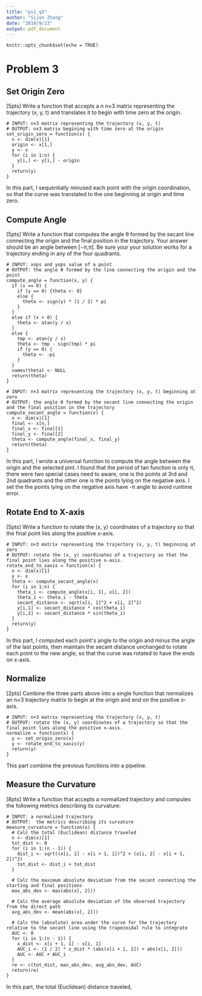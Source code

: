 ```yaml
---
title: "ps1_q3"
author: "Sijun Zhang"
date: "2019/9/23"
output: pdf_document
---
```


```{r setup, include=FALSE}
knitr::opts_chunk$set(echo = TRUE)
```
# Problem 3

## Set Origin Zero 
[5pts] Write a function that accepts a n n×3 matrix representing the trajectory (x, y, t) and translates it to begin with time zero at the origin.

```{r}
# INPUT: n×3 matrix representing the trajectory (x, y, t)
# OUTPUT: nx3 matrix begining with time zero at the origin
set_origin_zero = function(x) {
  n <- dim(x)[1]
  origin <- x[1,]
  y <- x
  for (i in 1:n) {
    y[i,] <- y[i,] - origin
  }
  return(y)
}
```
In this part, I sequentially minused each point with the origin coordination, so that the curve was translated to the one beginning at origin and time zero.

## Compute Angle
[5pts] Write a function that computes the angle θ formed by the secant line connecting the origin and the final position in the trajectory. Your answer should be an angle between [−π,π]. Be sure your your solution works for a trajectory ending in any of the four quadrants.

```{r}
# INPUT: xops and yops value of a point
# OUTPUT: the angle θ formed by the line connecting the origin and the point
compute_angle = function(x, y) {
  if (x == 0) {
    if (y == 0) {theta <- 0}
    else {
      theta <- sign(y) * (1 / 2) * pi
    }
  }
  else if (x > 0) { 
    theta <- atan(y / x)
  }
  else {
    tmp <- atan(y / x)
    theta <- tmp - sign(tmp) * pi
    if (y == 0) {
      theta <- -pi
    }
  }
  names(theta) <- NULL
  return(theta)
}

# INPUT: n×3 matrix representing the trajectory (x, y, t) beginning at zero
# OUTPUT: the angle θ formed by the secant line connecting the origin and the final position in the trajectory
compute_secant_angle = function(x) {
  n <- dim(x)[1]
  final <- x[n,]
  final_x <- final[1]
  final_y <- final[2]
  theta <- compute_angle(final_x, final_y)
  return(theta)
}
```
In this part, I wrote a universal function to compute the angle between the origin and the selected pint. I found that the period of tan function is only π, there were two special cases need to aware, one is the points at 3rd and 2nd quadrants and the other one is the points lying on the negative axis. I set the the points lying on the negative axis have -π angle to avoid runtime error.

## Rotate End to X-axis
[5pts] Write a function to rotate the (x, y) coordinates of a trajectory so that the final point lies along the positive x-axis.

```{r}
# INPUT: n×3 matrix representing the trajectory (x, y, t) beginning at zero
# OUTPUT: rotate the (x, y) coordinates of a trajectory so that the final point lies along the positive x-axis.
rotate_end_to_xaxis = function(x) {
  n <- dim(x)[1]
  y <- x
  theta <- compute_secant_angle(x)
  for (i in 1:n) {
    theta_i <- compute_angle(x[i, 1], x[i, 2])
    theta_i <- theta_i - theta
    secant_distance <- sqrt(x[i, 1]^2 + x[i, 2]^2)
    y[i,1] <- secant_distance * cos(theta_i)
    y[i,2] <- secant_distance * sin(theta_i)
  }
  return(y)
}
```
In this part, I computed each point's angle to the origin and minus the angle of the last points, then maintain the secant distance unchanged to rotate each point to the new angle, so that the curve was rotated to have the ends on x-axis.

## Normalize
[2pts] Combine the three parts above into a single function that normalizes an n×3 trajectory matrix to begin at the origin and end on the positive x-axis.

```{r}
# INPUT: n×3 matrix representing the trajectory (x, y, t)
# OUTPUT: rotate the (x, y) coordinates of a trajectory so that the final point lies along the positive x-axis.
normalize = function(x) {
  y <- set_origin_zero(x)
  y <- rotate_end_to_xaxis(y)
  return(y)
}
```
This part combine the previous functions into a pipeline.

## Measure the Curvature
[8pts] Write a function that accepts a normalized trajectory and computes the following metrics describing its curvature:

```{r}
# INPUT: a normalized trajectory
# OUTPUT:  the metrics describing its curvature 
measure_curvature = function(x) {
  # Calc the total (Euclidean) distance traveled
  n <- dim(x)[1]
  tot_dist <- 0
  for (i in 1:(n - 1)) {
    dist_i <- sqrt((x[i, 1] - x[i + 1, 1])^2 + (x[i, 2] - x[i + 1, 2])^2)
    tot_dist <- dist_i + tot_dist
  }
  
  # Calc the maximum absolute deviation from the secant connecting the starting and final positions
  max_abs_dev <- max(abs(x[, 2])) 
  
  # Calc the average absolute deviation of the observed trajectory from the direct path
  avg_abs_dev <- mean(abs(x[, 2]))
  
  # Calc the (absolute) area under the curve for the trajectory relative to the secant line using the trapezoidal rule to integrate
  AUC <- 0
  for (i in 1:(n - 1)) {
    x_dist <- x[i + 1, 1] - x[i, 1]
    AUC_i <- (1 / 2) * x_dist * (abs(x[i + 1, 2]) + abs(x[i, 2]))
    AUC <- AUC + AUC_i
  }
  re <- c(tot_dist, max_abs_dev, avg_abs_dev, AUC)
  return(re)
}
```
In this part, the total (Euclidean) distance traveled,


